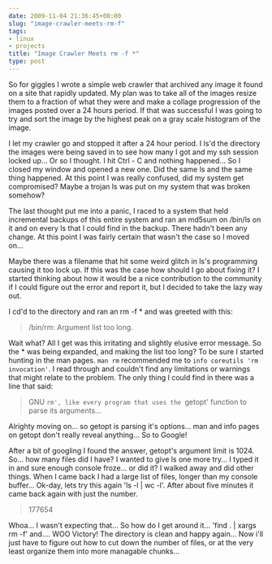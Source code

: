 ```yaml
---
date: 2009-11-04 21:36:45+00:00
slug: "image-crawler-meets-rm-f"
tags:
- linux
- projects
title: "Image Crawler Meets rm -f *"
type: post
---
```


So for giggles I wrote a simple web crawler that archived any image it found on
a site that rapidly updated. My plan was to take all of the images resize them
to a fraction of what they were and make a collage progression of the images
posted over a 24 hours period. If that was successful I was going to try and
sort the image by the highest peak on a gray scale histogram of the image.

I let my crawler go and stopped it after a 24 hour period. I ls'd the directory
the images were being saved in to see how many I got and my ssh session locked
up... Or so I thought. I hit Ctrl - C and nothing happened... So I closed my
window and opened a new one. Did the same ls and the same thing happened. At
this point I was really confused, did my system get compromised?  Maybe a
trojan ls was put on my system that was broken somehow?

The last thought put me into a panic, I raced to a system that held incremental
backups of this entire system and ran an md5sum on /bin/ls on it and on every
ls that I could find in the backup. There hadn't been any change. At this point
I was fairly certain that wasn't the case so I moved on...

Maybe there was a filename that hit some weird glitch in ls's programming
causing it too lock up. If this was the case how should I go about fixing it? I
started thinking about how it would be a nice contribution to the community if
I could figure out the error and report it, but I decided to take the lazy way
out.

I cd'd to the directory and ran an rm -f * and was greeted with this:

> /bin/rm: Argument list too long.

Wait what? All I get was this irritating and slightly elusive error message. So
the * was being expanded, and making the list too long? To be sure I started
hunting in the man pages. `man rm` recommended me to `info coreutils 'rm
invocation'`. I read through and couldn't find any limitations or warnings that
might relate to the problem. The only thing I could find in there was a line
that said:

> GNU `rm', like every program that uses the `getopt' function to parse its
> arguments...

Alrighty moving on... so getopt is parsing it's options... man and info pages
on getopt don't really reveal anything... So to Google!

After a bit of googling I found the answer, getopt's argument limit is 1024.
So... how many files did I have? I wanted to give ls one more try... I typed it
in and sure enough console froze... or did it? I walked away and did other
things. When I came back I had a large list of files, longer than my console
buffer... Ok-day, lets try this again 'ls -l | wc -l'. After about five minutes
it came back again with just the number.

> 177654

Whoa... I wasn't expecting that... So how do I get around it... 'find . | xargs
rm -f' and.... WOO Victory! The directory is clean and happy again... Now i'll
just have to figure out how to cut down the number of files, or at the very
least organize them into more managable chunks...
